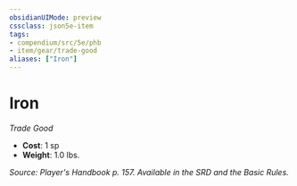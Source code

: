 ```yaml
---
obsidianUIMode: preview
cssclass: json5e-item
tags:
- compendium/src/5e/phb
- item/gear/trade-good
aliases: ["Iron"]
---
```

# Iron
*Trade Good*  

- **Cost**: 1 sp
- **Weight**: 1.0 lbs.

*Source: Player's Handbook p. 157. Available in the SRD and the Basic Rules.*